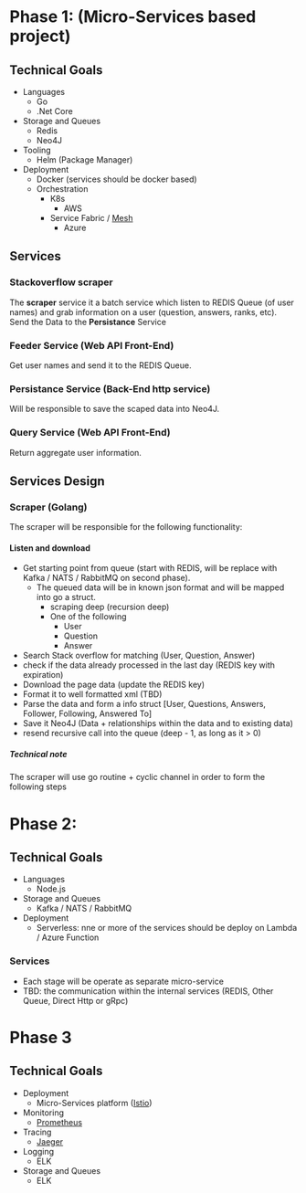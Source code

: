 # Phase 1: (Micro-Services based project)
## Technical Goals
- Languages
    - Go
    - .Net Core
- Storage and Queues
    - Redis
    - Neo4J
- Tooling
    - Helm (Package Manager)
- Deployment
    - Docker (services should be docker based)
    - Orchestration
        - K8s 
            - AWS
        - Service Fabric / [Mesh](https://docs.microsoft.com/en-us/azure/service-fabric-mesh/)
            - Azure
## Services
### Stackoverflow scraper 
The **scraper** service it a batch service which listen to REDIS Queue (of user names) and grab information on a user (question, answers, ranks, etc).
Send the Data to the **Persistance** Service
### Feeder Service (Web API Front-End) 
Get user names and send it to the REDIS Queue.
### Persistance Service (Back-End http service)
Will be responsible to save the scaped data into Neo4J.
### Query Service (Web API Front-End)
Return aggregate user information.
## Services Design
### Scraper (Golang)
The scraper will be responsible for the following functionality:
#### Listen and download
- Get starting point from queue (start with REDIS, will be replace with Kafka / NATS / RabbitMQ on second phase).
    - The queued data will be in known json format and will be mapped into go a struct.
        - scraping deep (recursion deep)
        - One of the following
            - User
            - Question
            - Answer
- Search Stack overflow for matching (User, Question, Answer) 
- check if the data already processed in the last day (REDIS key with expiration)
- Download the page data (update the REDIS key)
- Format it to well formatted xml (TBD)
- Parse the data and form a info struct [User, Questions, Answers, Follower, Following, Answered To]
- Save it Neo4J (Data + relationships within the data and to existing data) 
- resend recursive call into the queue (deep - 1, as long as it > 0)
##### Technical note
The scraper will use go routine + cyclic channel in order to form the following steps

# Phase 2:
## Technical Goals
- Languages
    - Node.js
- Storage and Queues
    - Kafka / NATS / RabbitMQ
- Deployment
    - Serverless: nne or more of the services should be deploy on Lambda / Azure Function   
### Services
- Each stage will be operate as separate micro-service
- TBD: the communication within the internal services (REDIS, Other Queue, Direct Http or gRpc)
# Phase 3
## Technical Goals
- Deployment
    - Micro-Services platform ([Istio](https://istio.io/)) 
- Monitoring
    - [Prometheus](https://prometheus.io/)
- Tracing
    - [Jaeger](https://github.com/jaegertracing/jaeger)
- Logging
    - ELK
- Storage and Queues
    - ELK
